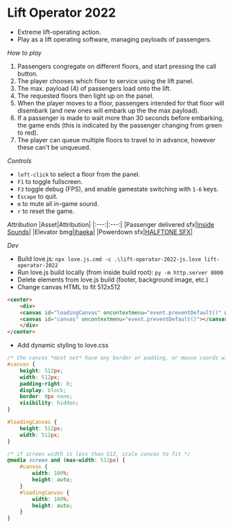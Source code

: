 # Lift Operator 2022

* Extreme lift-operating action.
* Play as a lift operating software, managing payloads of passengers.

​*​How to play*
1. Passengers congregate on different floors, and start pressing the call button.
2. The player chooses which floor to service using the lift panel.
3. The max. payload (4) of passengers load onto the lift.
4. The requested floors then light up on the panel.
5. When the player moves to a floor, passengers intended for that floor will disembark (and new ones will embark up the the max payload).
6. If a passenger is made to wait more than 30 seconds before embarking, the game ends (this is indicated by the passenger changing from green to red).
7. The player can queue multiple floors to travel to in advance, however these can't be unqueued.

*Controls*
* `left-click` to select a floor from the panel.
* `F1` to toggle fullscreen.
* `F3` toggle debug (FPS), and enable gamestate switching with `1-6` keys.
* `Escape` to quit.
* `m` to mute all in-game sound.
* `r` to reset the game.

*Attribution*
|Asset|Attribution|
|:---:|:---:|
|Passenger delivered sfx|[Inside Sounds](https://www.youtube.com/watch?v=AO7nOa50vOc)|
|Elevator bmg|[jhaeka](https://joshuuu.itch.io/short-loopable-background-music)|
|Powerdown sfx|[HALFTONE SFX](https://void1gaming.itch.io/halftone-sound-effects-pack-lite)|

*Dev*
* Build love.js: `npx love.js.cmd -c .\lift-operator-2022-js.love lift-operator-2022`
* Run love.js build locally (from inside build root): `py -m http.server 8000`
* Delete elements from love.js build (footer, background image, etc.)
* Change canvas HTML to fit 512x512
```html
<center>
    <div>
    <canvas id="loadingCanvas" oncontextmenu="event.preventDefault()" width="512" height="512"></canvas>
    <canvas id="canvas" oncontextmenu="event.preventDefault()"></canvas>
    </div>
</center>
```
* Add dynamic styling to love.css
```css
/* the canvas *must not* have any border or padding, or mouse coords will be wrong */
#canvas {
    height: 512px;
    width: 512px;
    padding-right: 0;
    display: block;
    border: 0px none;
    visibility: hidden;
}

#loadingCanvas {
    height: 512px;
    width: 512px;
}

/* if screen width is less than 512, scale canvas to fit */
@media screen and (max-width: 512px) {
    #canvas {
        width: 100%;
        height: auto;
    }
    #loadingCanvas {
        width: 100%;
        height: auto;
    }
}
```